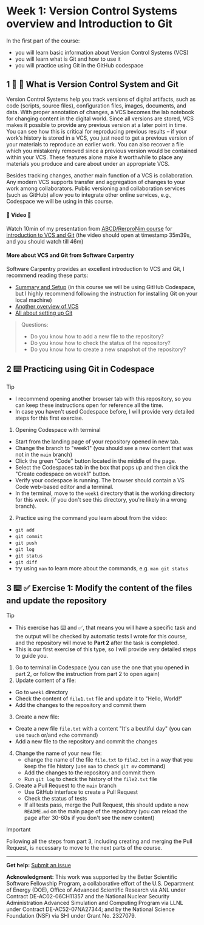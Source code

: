 <header>

<!--
  <<< Author notes: Course header >>>
  Read <https://skills.github.com/quickstart> for more information about how to build courses using this template.
  Include a 1280×640 image, course name in sentence case, and a concise description in emphasis.
  In your repository settings: enable template repository, add your 1280×640 social image, auto delete head branches.
  Next to "About", add description & tags; disable releases, packages, & environments.
  Add your open source license, GitHub uses the MIT license.
-->


</header>

<!--
  <<< Author notes: Step 1 >>>
  Choose 3-5 steps for your course.
  The first step is always the hardest, so pick something easy!
  Link to docs.github.com for further explanations.
  Encourage users to open new tabs for steps!
  TBD-step-1-notes.
-->

# Week 1: Version Control Systems overview and Introduction to Git

In the first part of the course:
- you will learn basic information about Version Control Systems (VCS)
- you will learn what is Git and how to use it
- you will practice using Git in the GitHub codespace

## 1 :book: :eyes: What is Version Control System and Git

Version Control Systems help you track versions of digital artifacts, such as code (scripts, source files), 
configuration files, images, documents, and data. 
With proper annotation of changes, a VCS becomes the lab notebook for changing content in the digital world. 
Since all versions are stored, VCS makes it possible to provide any previous version at a later point in time. 
You can see how this is critical for reproducing previous results – if your work’s history is stored in a VCS, 
you just need to get a previous version of your materials to reproduce an earlier work. 
You can also recover a file which you mistakenly removed since a previous version would be contained within your VCS. 
These features alone make it worthwhile to place any materials you produce and care about under an appropriate VCS.

Besides tracking changes, another main function of a VCS is collaboration. 
Any modern VCS supports transfer and aggregation of changes to your work among collaborators. 
Public versioning and collaboration services (such as GitHub) allow you to integrate 
other online services, e.g., Codespace we will be using in this course.

#### :eyes: **Video** :eyes: 
Watch 10min of my presentation from [ABCD/RerproNim course](https://www.abcd-repronim.org/week2.html) 
for [introduction to VCS and Git](https://youtu.be/SyKmry47SsY?si=10_UXbh5fuEU8za6&t=2139) 
(the video should open at timestamp 35m39s, and you should watch till 46m)


#### More about VCS and Git from Software Carpentry
Software Carpentry provides an excellent introduction to VCS and Git, I recommend reading these parts:
- [Summary and Setup](https://swcarpentry.github.io/git-novice/index.html) (in this course we will be using GitHub Codespace, but I highly recommend following the instruction for installing Git on your local machine)
- [Another overview of VCS](https://swcarpentry.github.io/git-novice/01-basics.html)
- [All about setting up Git](https://swcarpentry.github.io/git-novice/02-setup.html)


> Questions:
> - Do you know how to add a new file to the repository?
> - Do you know how to check the status of the repository?
> - Do you know how to create a new snapshot of the repository?


## 2 :keyboard: Practicing using Git in Codespace

> [!TIP]
> - I recommend opening another browser tab with this repository, so you can keep these instructions open for reference all the time.
> - In case you haven't used Codespace before, I will provide very detailed steps for this first exercise.

1. Opening Codespace with terminal
  - Start from the landing page of your repository opened in new tab.
  - Change the branch to "week1" (you should see a new content that was not in the `main` branch)
  - Click the green "Code" button located in the middle of the page.
  - Select the Codespaces tab in the box that pops up and then click the "Create codespace on week1" button.
  - Verify your codespace is running. The browser should contain a VS Code web-based editor and a terminal.
  - In the terminal, move to the `week1` directory that is the working directory for this week.
    (if you don't see this directory, you're likely in a wrong branch).

2. Practice using the command you learn about from the video:
  -  `git add`
  -  `git commit`
  -  `git push`
  - `git log`
  - `git status`
  - `git diff`
  -  try using `man` to learn more about the commands, e.g. `man git status`

## 3 :keyboard: :white_check_mark: Exercise 1: Modify the content of the files and update the repository

> [!TIP]
> - This exercise has :keyboard: and :white_check_mark:, that means you will have a specific task and the output will be checked by automatic tests I wrote for this course, and the repository will move to **Part 2** after the task is completed.
> - This is our first exercise of this type, so I will provide very detailed steps to guide you.


1. Go to terminal in Codespace (you can use the one that you opened in part 2, or follow the instruction from part 2 to open again)
2. Update content of a file:
  - Go to `week1` directory
  - Check the content of `file1.txt` file and update it to "Hello, World!"
  - Add the changes to the repository and commit them
3. Create a new file:
  - Create a new file `file.txt` with a content "It's a beutiful day" (you can use `touch` or/and `echo` command)
  - Add a new file to the repository and commit the changes
4. Change the name of your new file:
   - change the name of the file `file.txt` to `file2.txt` in a way that you keep 
   the file history (use `man` to check `git mv` command)
   - Add the changes to the repository and commit them
   - Run `git log` to check the history of the `file2.txt` file
5. Create a Pull Request to the `main` branch
   - Use GitHub interface to create a Pull Request
   - Check the status of tests
   - If all tests pass, merge the Pull Request, this should update a new `README.md` on the main page of the repository (you can reload the page after 30-60s if you don't see the new content)

> [!IMPORTANT]
> Following all the steps from part 3, including creating and merging the Pull Request, is necessary to move to the next parts of the course.

<footer>

<!--
  <<< Author notes: Footer >>>
  Add a link to get support, GitHub status page, code of conduct, license link.
-->

---

**Get help:** [Submit an issue](https://github.com/Science-Reproducibility/version-control-systems/issues)

**Acknowledgment:** This work was supported by the Better Scientific Software Fellowship Program, a collaborative effort of the U.S. Department of Energy (DOE), Office of Advanced Scientific Research via ANL under Contract DE-AC02-06CH11357 and the National Nuclear Security Administration Advanced Simulation and Computing Program via LLNL under Contract DE-AC52-07NA27344; and by the National Science Foundation (NSF) via SHI under Grant No. 2327079.

</footer>
